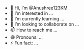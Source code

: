 - 👋 Hi, I’m @Anushree123KM
- 👀 I’m interested in ...
- 🌱 I’m currently learning ...
- 💞️ I’m looking to collaborate on ...
- 📫 How to reach me ...
- 😄 Pronouns: ...
- ⚡ Fun fact: ...

<!---
Anushree123KM/Anushree123KM is a ✨ special ✨ repository because its `README.md` (this file) appears on your GitHub profile.
You can click the Preview link to take a look at your changes.
--->
